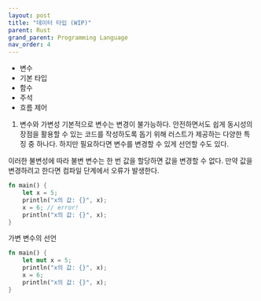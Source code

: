 ```yaml
---
layout: post
title: "데이터 타입 (WIP)"
parent: Rust
grand_parent: Programming Language
nav_order: 4
---
```

* 변수
* 기본 타입
* 함수
* 주석
* 흐름 제어

1. 변수와 가변성
기본적으로 변수는 변경이 불가능하다. 안전하면서도 쉽게 동시성의 장점을 활용할 수 있는 코드를 작성하도록 돕기 위해 러스트가 제공하는 다양한 특징 중 하나다. 하지만 필요하다면 변수를 변경할 수 있게 선언할 수도 있다.

이러한 불변성에 따라 불변 변수는 한 번 값을 할당하면 값을 변경할 수 없다. 만약 값을 변경하려고 한다면 컴파일 단계에서 오류가 발생한다. 
```rust
fn main() {
    let x = 5;
    println("x의 값: {}", x);
    x = 6; // error!
    println("x의 값: {}", x);
}
```

가변 변수의 선언
```rust
fn main() {
    let mut x = 5;
    println("x의 값: {}", x);
    x = 6;
    println("x의 값: {}", x);
}
```